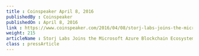 ```yaml
---
title : Coinspeaker April 8, 2016
publishedBy : Coinspeaker
publishedOn : April 8, 2016
link : https://www.coinspeaker.com/2016/04/08/storj-labs-joins-the-microsoft-azure-blockchain-ecosystem/
weight: 215
articleName : Storj Labs Joins the Microsoft Azure Blockchain Ecosystem
class : pressArticle
---
```


